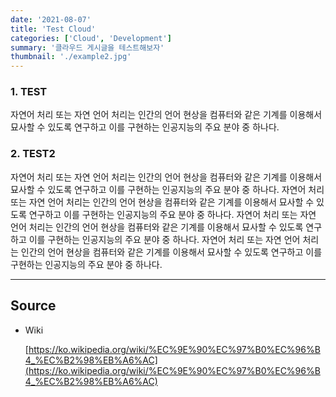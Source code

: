 ```yaml
---
date: '2021-08-07'
title: 'Test Cloud'
categories: ['Cloud', 'Development']
summary: '클라우드 게시글을 테스트해보자'
thumbnail: './example2.jpg'
---
```


### 1. TEST

자연어 처리 또는 자연 언어 처리는 인간의 언어 현상을 컴퓨터와 같은 기계를 이용해서 묘사할 수 있도록 연구하고 이를 구현하는 인공지능의 주요 분야 중 하나다.


### 2. TEST2

자연어 처리 또는 자연 언어 처리는 인간의 언어 현상을 컴퓨터와 같은 기계를 이용해서 묘사할 수 있도록 연구하고 이를 구현하는 인공지능의 주요 분야 중 하나다. 자연어 처리 또는 자연 언어 처리는 인간의 언어 현상을 컴퓨터와 같은 기계를 이용해서 묘사할 수 있도록 연구하고 이를 구현하는 인공지능의 주요 분야 중 하나다. 자연어 처리 또는 자연 언어 처리는 인간의 언어 현상을 컴퓨터와 같은 기계를 이용해서 묘사할 수 있도록 연구하고 이를 구현하는 인공지능의 주요 분야 중 하나다. 자연어 처리 또는 자연 언어 처리는 인간의 언어 현상을 컴퓨터와 같은 기계를 이용해서 묘사할 수 있도록 연구하고 이를 구현하는 인공지능의 주요 분야 중 하나다.


---

## Source

- Wiki

  [https://ko.wikipedia.org/wiki/%EC%9E%90%EC%97%B0%EC%96%B4_%EC%B2%98%EB%A6%AC](https://ko.wikipedia.org/wiki/%EC%9E%90%EC%97%B0%EC%96%B4_%EC%B2%98%EB%A6%AC)